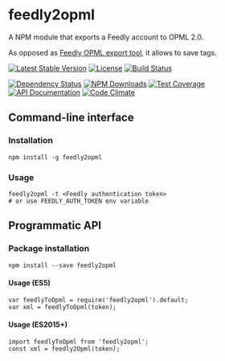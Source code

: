 feedly2opml
===========

A NPM module that exports a Feedly account to OPML 2.0.

As opposed as [Feedly OPML export tool](http://feedly.com/i/opml), it allows to
save tags.

[![Latest Stable Version](https://img.shields.io/npm/v/feedly2opml.svg)](https://www.npmjs.com/package/feedly2opml)
[![License](https://img.shields.io/npm/l/feedly2opml.svg)](https://www.npmjs.com/package/feedly2opml)
[![Build Status](https://img.shields.io/travis/amercier/node-feedly2opml/master.svg)](https://travis-ci.org/amercier/node-feedly2opml)

[![Dependency Status](http://img.shields.io/gemnasium/amercier/node-feedly2opml.svg)](https://gemnasium.com/amercier/node-feedly2opml)
[![NPM Downloads](https://img.shields.io/npm/dm/feedly2opml.svg)](https://www.npmjs.com/package/feedly2opml)
[![Test Coverage](https://img.shields.io/codecov/c/github/amercier/node-feedly2opml/master.svg)](https://codecov.io/github/amercier/node-feedly2opml?branch=master)
[![API Documentation](https://doc.esdoc.org/github.com/amercier/node-feedly2opml/badge.svg)](https://doc.esdoc.org/github.com/amercier/node-feedly2opml/)
[![Code Climate](https://img.shields.io/codeclimate/github/amercier/node-feedly2opml.svg)](https://codeclimate.com/github/amercier/node-feedly2opml)

Command-line interface
----------------------

### Installation

    npm install -g feedly2opml

### Usage

    feedly2opml -t <Feedly authentication token>
    # or use FEEDLY_AUTH_TOKEN env variable

Programmatic API
----------------

### Package installation

    npm install --save feedly2opml

#### Usage (ES5)

    var feedlyToOpml = require('feedly2opml').default;
    var xml = feedlyToOpml(token);

#### Usage (ES2015+)

    import feedlyToOpml from 'feedly2opml';
    const xml = feedly2Opml(token);
